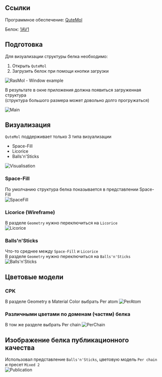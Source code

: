 ## Ссылки

Программное обеспечение: [QuteMol](https://qutemol.sourceforge.net/)

Белок: [1AV1](https://www.rcsb.org/structure/1AV1)

## Подготовка

Для визуализации структуры белка необходимо:

1. Открыть `QuteMol`
2. Загрузить белок при помощи кнопки загрузки

![RasMol - Window example](./Open-pdb.png)

В результате в окне приложения должна появиться загруженная структура  
(структура большого размера может довольно долго прогружаться)  

![Main](./Main.png)

## Визуализация

`QuteMol` поддерживает только 3 типа визуализации

- Space-Fill
- Licorice
- Balls'n'Sticks

![Visualisation](./Visualisation.png)

### Space-Fill

По умолчанию структура белка показывается в представлении Space-Fill  
![SpaceFill](./1av1.pdb.png)

### Licorice (Wireframe)

В разделе `Geometry` нужно переключиться на `Licorice`  
![Licorice](./1av1wire.pdb.png)

### Balls'n'Sticks

Что-то среднее между `Space-Fill` и `Licorice`  
В разделе `Geometry` нужно переключиться на `Balls'n'Sticks`  
![Balls'n'Sticks](./1av1sticks.pdb.png)


## Цветовые модели

### CPK

В разделе Geometry в Material Color выбрать Per atom
![PerAtom](./PerAtom.png)

### Различными цветами по доменам (частям) белка

В том же разделе выбрать Per chain
![PerChain](./1av1perchain.png)

## Изображение белка публикационного качества

Использовал представление `Balls'n'Sticks`, цветовую модель `Per chain` и пресет `Mixed 2`  
![Publication](./Publication.png)
